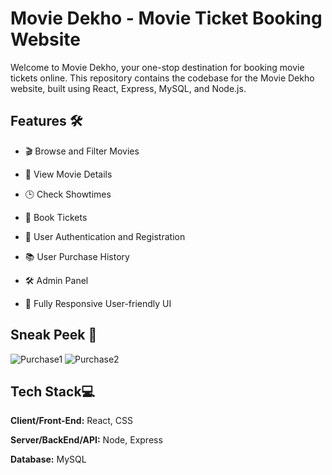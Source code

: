 # Movie Dekho - Movie Ticket Booking Website

Welcome to Movie Dekho, your one-stop destination for booking movie tickets online. This repository contains the codebase for the Movie Dekho website, built using React, Express, MySQL, and Node.js.


## Features 🛠️

- 🎬 Browse and Filter Movies

- 🎥 View Movie Details

- 🕒 Check Showtimes

- 🎫 Book Tickets

- 🔐 User Authentication and Registration

- 📚 User Purchase History

- 🛠 Admin Panel

- 📱 Fully Responsive User-friendly UI

## Sneak Peek 👀
![Purchase1](https://github.com/user-attachments/assets/a4a0e8c2-ad20-4057-8d94-262c167c8a4c)
![Purchase2](https://github.com/user-attachments/assets/6b6b4c21-9127-4b41-8760-199ad2499767)


## Tech Stack💻

**Client/Front-End:** React, CSS

**Server/BackEnd/API:** Node, Express

**Database:** MySQL
